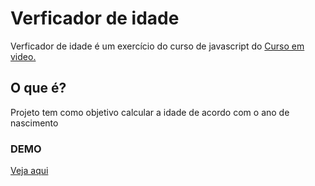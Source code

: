 # Verficador de idade
<p>Verficador de idade é um exercício do curso de javascript do <a href="http://cursoemvideo.com/" target="_blank" rel="noopener noreferrer">Curso em video.</a>
  
## O que é?
<p> Projeto tem como objetivo calcular a idade de acordo com o ano de nascimento </p>


### DEMO
<a href=" https://mar1o1.github.io/verifidade/" target="_blank" rel="noopener noreferrer">Veja aqui</a>
